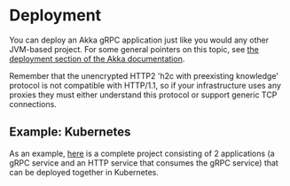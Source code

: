 # Deployment

You can deploy an Akka gRPC application just like you would any other JVM-based project. For some general pointers on this topic, see [the deployment section of the Akka documentation](https://doc.akka.io/docs/akka/current/additional/deploy.html).

Remember that the unencrypted HTTP2 'h2c with preexisting knowledge' protocol is not compatible with HTTP/1.1, so if your infrastructure uses any proxies they must either understand this protocol or support generic TCP connections.

## Example: Kubernetes

As an example, [here](https://developer.lightbend.com/start/?group=akka&project=akka-grpc-sample-kubernetes-scala) is a complete project consisting of 2 applications (a gRPC service and an HTTP service that consumes the gRPC service) that can be deployed together in Kubernetes.